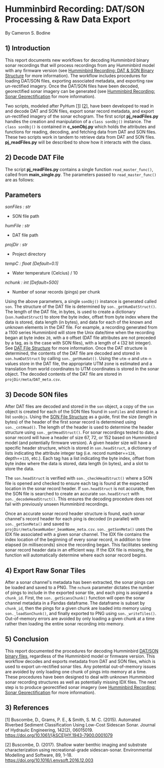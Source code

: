 # Humminbird Recording: DAT/SON Processing & Raw Data Export
By Cameron S. Bodine

## 1) Introduction

This report documents new workflows for decoding Humminbird binary sonar recordings that will process recordings from any Humminbird model with any firmware version (see [Humminbird Recording: DAT & SON Binary Structure](../docs/BinaryStructure.md) for more information).  The workflow includes procedures for loading DAT/SON files, exporting associated metadata, and exporting raw un-rectified imagery.  Once the DAT/SON files have been decoded, georectified sonar imagery can be generated (see [Humminbird Recording: Sonar Georectification](../docs/SonarGeorectification.md) for more information).

Two scripts, modeled after PyHum [[1]](#1) [[2]](#2), have been developed to read in and decode DAT and SON files, export sonar record metadata, and export un-rectified imagery of the sonar echogram.  The first script **pj_readFiles.py** handles the creation and manipulation of a `class sonObj()` instance. The `class sonObj()` is contained in **c_sonObj.py** which holds the attributes and functions for reading, decoding, and fetching data from DAT and SON files. These two scripts work in tandem to retrieve data from DAT and SON files.  **pj_readFiles.py** will be described to show how it interacts with the class.

## 2) Decode DAT File

The script **pj_readFiles.py** contains a single function `read_master_func()`, called from **main_single.py**.  The parameters passed to `read_master_func()` are as follows:

Parameters
----------
*sonFiles : str*
- SON file path

*humFile : str*
- DAT file path

*projDir : str*
- Project directory

*tempC : float [Default=0.1]*
- Water temperature (Celcius) / 10

*nchunk : int [Default=500]*
- Number of sonar records (pings) per chunk

Using the above parameters, a single `sonObj()` instance is generated called `son`.  The structure of the DAT file is determined by `son._getHumDatStruct()`.  The length of the DAT file, in bytes, is used to create a dictionary (`son.humDatStruct`) to store the byte index, offset from byte index where the data is stored, data length (in bytes), and data for each of the known and unknown elements in the DAT file.  For example, a recording generated from a 1100 series Humminbird will store the Unix date/time when the recording began at byte index `20`, with a `0` offset (DAT file attributes are not preceded by a tag, as is the case with SON files), with a length of `4` (32 bit integer).  See [DAT File Structure](../docs/BinaryStructure.md#21-DAT-File-Structure) for more information.  Once the DAT structure is determined, the contents of the DAT file are decoded and stored in `son.humDatStruct` by calling `son._getHumdat()`.  Using the `utm-e` and `utm-n` values store in the DAT file, the appropriate UTM zone is estimated and a translation from world coordinates to UTM coordinates is stored in the sonar object.  The decoded contents of the DAT file are stored in `projDir/meta/DAT_meta.csv`.

## 3) Decode SON files
After DAT files are decoded and stored in the `son` object, a copy of the `son` object is created for each of the SON files found in `sonFiles` and stored in a list `sonObjs`.  Using the [SON File Structure](../docs/BinaryStructure.md#22-SON-File-Structure) as a guide, first the size (length in bytes) of the header of the first sonar record is determined using `son._cntHead()`.  The length of the header is used to determine the header structure using `son._getHeadStruct()`.  For sonar recordings tested to date, a sonar record will have a header of size 67, 72, or 152 based on Humminbird model (and potentially firmware version).  A given header size will have a specific header structure, which is stored in `son.headStruct`, a dictionary of lists indicating the attribute integer tag (i.e. record number==`128`, depth==`135`, etc.).  Each tag has a list indicating the byte index, offset from byte index where the data is stored, data length (in bytes), and a slot to store the data.

The `son.headStruct` is verified with `son._checkHeadStruct()` where a SON file is opened and checked to ensure each tag is found at the expected location in the sonar record header.  If `son.headStruct` is not accurate, then the SON file is searched to create an accurate `son.headStruct` with `son._decodeHeadStruct()`.  This ensures the decoding procedure does not fail with previously unseen Humminbird recordings.

Once an accurate sonar record header structure is found, each sonar channel's record header for each ping is decoded (in parallel) with `son._getSonMeta()` and saved to `projDir/meta/beamNumber_beamName_meta.csv`.  `son._getSonMeta()` uses the IDX file associated with a given sonar channel.  The IDX file contains the index location of the beginning of every sonar record, in addition to time elapsed (in milliseconds) since the recording began.  This facilitates seeking sonar record header data in an efficient way.  If the IDX file is missing, the function will automatically determine where each sonar record begins.

## 4) Export Raw Sonar Tiles
After a sonar channel's metadata has been extracted, the sonar pings can be loaded and saved to a PNG.  The `nchunk` parameter dictates the number of pings to include in the exported sonar tile, and each ping is assigned a `chunk_id`.  First, the `son._getScansChunk()` function will open the sonar channel metadata in a Pandas dataframe.  The dataframe is subset by `chunk_id`, then the pings for a given chunk are loaded into memory using `son._loadSonChunk()`, and finally exported to PNG using `son._writeTiles()`.  Out-of-memory errors are avoided by only loading a given chunk at a time rather then loading the entire sonar recording into memory.

## 5) Conclusion
This report documented the procedures for decoding Humminbird [DAT/SON binary files](../docs/BinaryStructure.md), regardless of the Humminbird model or firmware version.  This workflow decodes and exports metadata from DAT and SON files, which is used to export un-rectified sonar tiles.  Any potential out-of-memory issues are avoided by only loading one chunk of pings into memory at a time.  These procedures have been designed to deal with unknown Humminbird sonar recording structures as well as potentially missing IDX files.  The next step is to produce georectified sonar imagery (see [Humminbird Recording: Sonar Georectification](../docs/SonarGeorectification.md) for more information).

## 3) References

<a id="1">[1]</a> Buscombe, D., Grams, P. E., & Smith, S. M. C. (2015). Automated Riverbed Sediment Classification Using Low-Cost Sidescan Sonar. Journal of Hydraulic Engineering, 142(2), 06015019. https://doi.org/10.1061/(ASCE)HY.1943-7900.0001079

<a id="2">[2]</a> Buscombe, D. (2017). Shallow water benthic imaging and substrate characterization using recreational-grade sidescan-sonar. Environmental Modelling and Software, 89, 1–18. https://doi.org/10.1016/j.envsoft.2016.12.003
